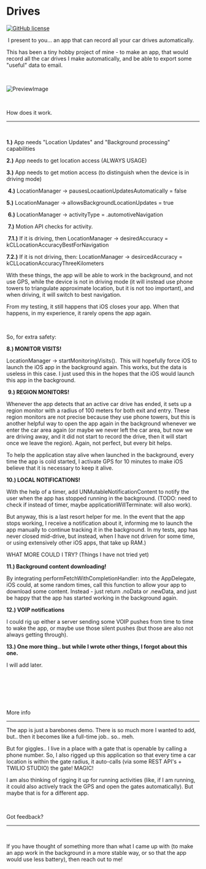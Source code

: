 # Drives

[![GitHub license](https://img.shields.io/badge/license-MIT-lightgrey.svg?maxAge=2592000)](https://url.com)

 I present to you... an app that can record all your car drives automatically.

This has been a tiny hobby project of mine - to make an app, that would record all the car drives I make automatically, and be able to export some "useful" data to email.

  

![PreviewImage](https://raw.githubusercontent.com/GuntisTreulands/drives/main/example3.gif)

  

How does it work.

---------------

  

**1.)** App needs "Location Updates" and "Background processing" capabilities

**2.)** App needs to get location access (ALWAYS USAGE)

**3.)** App needs to get motion access (to distinguish when the device is in driving mode)

 **4.)** LocationManager -> pausesLocaationUpdatesAutomatically = false

**5.)** LocationManager -> allowsBackgroundLocationUpdates = true

 **6.)** LocationManager -> activityType = .automotiveNavigation

 **7.)** Motion API checks for activity.

 **7.1.)** If it is driving, then LocationManager -> desiredAccuracy = kCLLocationAccuracyBestForNavigation

**7.2.)** If it is not driving, then: LocationManager -> desircedAccuracy = kCLLocationAccuracyThreeKilometers

With these things, the app will be able to work in the background, and not use GPS, while the device is not in driving mode (it will instead use phone towers to triangulate approximate location, but it is not too important), and when driving, it will switch to best navigation.

From my testing, it still happens that iOS closes your app. When that happens, in my experience, it rarely opens the app again.

  

So, for extra safety:

**8.) MONITOR VISITS!**

LocationManager -> startMonitoringVisits().  This will hopefully force iOS to launch the iOS app in the background again. This works, but the data is useless in this case. I just used this in the hopes that the iOS would launch this app in the background.

 **9.) REGION MONITORS!**

Whenever the app detects that an active car drive has ended, it sets up a region monitor with a radius of 100 meters for both exit and entry. These region monitors are not precise because they use phone towers, but this is another helpful way to open the app again in the background whenever we enter the car area again (or maybe we never left the car area, but now we are driving away, and it did not start to record the drive, then it will start once we leave the region). Again, not perfect, but every bit helps.

To help the application stay alive when launched in the background, every time the app is cold started, I activate GPS for 10 minutes to make iOS believe that it is necessary to keep it alive.

**10.) LOCAL NOTIFICATIONS!**

With the help of a timer, add UNMutableNotificationContent to notify the user when the app has stopped running in the background. (TODO: need to check if instead of timer, maybe applicationWillTerminate: will also work).

But anyway, this is a last resort helper for me. In the event that the app stops working, I receive a notification about it, informing me to launch the app manually to continue tracking it in the background. In my tests, app has never closed mid-drive, but instead, when I have not driven for some time, or using extensively other iOS apps, that take up RAM.)

WHAT MORE COULD I TRY? (Things I have not tried yet)

**11.) Background content downloading!**

By integrating performFetchWithCompletionHandler: into the AppDelegate, iOS could, at some random times, call this function to allow your app to download some content. Instead - just return .noData or .newData, and just be happy that the app has started working in the background again.

**12.) VOIP notifications**

I could rig up either a server sending some VOIP pushes from time to time to wake the app, or maybe use those silent pushes (but those are also not always getting through).

**13.) One more thing.. but while I wrote other things, I forgot about this one.**

I will add later.

  

  

  

More info

---------------

The app is just a barebones demo. There is so much more I wanted to add, but.. then it becomes like a full-time job.. so.. meh.

But for giggles.. I live in a place with a gate that is openable by calling a phone number. So, I also rigged up this application so that every time a car location is within the gate radius, it auto-calls (via some REST API's + TWILIO STUDIO) the gate! MAGIC!

I am also thinking of rigging it up for running activities (like, if I am running, it could also actively track the GPS and open the gates automatically). But maybe that is for a different app.

  

Got feedback?

---------------

  

If you have thought of something more than what I came up with (to make an app work in the background in a more stable way, or so that the app would use less battery), then reach out to me!

